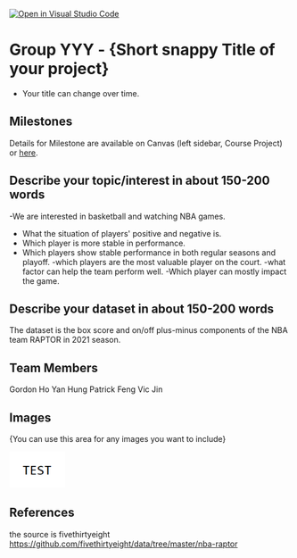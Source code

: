 [![Open in Visual Studio Code](https://classroom.github.com/assets/open-in-vscode-f059dc9a6f8d3a56e377f745f24479a46679e63a5d9fe6f495e02850cd0d8118.svg)](https://classroom.github.com/online_ide?assignment_repo_id=5890631&assignment_repo_type=AssignmentRepo)
# Group YYY - {Short snappy Title of your project}

- Your title can change over time.

## Milestones

Details for Milestone are available on Canvas (left sidebar, Course Project) or [here](https://firas.moosvi.com/courses/data301/project/milestone01.html).

## Describe your topic/interest in about 150-200 words
-We are interested in basketball and watching NBA games.
- What the situation of players' positive and negative is.
- Which player is more stable in performance.
- Which players show stable performance in both regular seasons and playoff.
-which players are the most valuable player on the court.
-what factor can help the team perform well.
-Which player can mostly impact the game.

## Describe your dataset in about 150-200 words

The dataset is the box score and on/off plus-minus components of the NBA team RAPTOR in 2021 season.

## Team Members

Gordon Ho Yan Hung
Patrick Feng
Vic Jin

## Images

{You can use this area for any images you want to include}

<img src ="images/test.png" width="100px">

## References

the source is fivethirtyeight
https://github.com/fivethirtyeight/data/tree/master/nba-raptor



